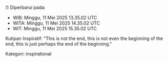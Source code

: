 ⏰ Diperbarui pada:
- WIB: Minggu, 11 Mei 2025 13.35.02 UTC
- WITA: Minggu, 11 Mei 2025 14.35.02 UTC
- WIT: Minggu, 11 Mei 2025 15.35.02 UTC

Kutipan Inspiratif:
"This is not the end, this is not even the beginning of the end, this is just perhaps the end of the beginning."


Kategori: inspirational

